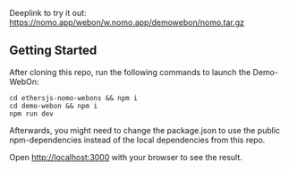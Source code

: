 Deeplink to try it out:
https://nomo.app/webon/w.nomo.app/demowebon/nomo.tar.gz

## Getting Started

After cloning this repo, run the following commands to launch the Demo-WebOn:

`cd ethersjs-nomo-webons && npm i`  
`cd demo-webon && npm i`  
`npm run dev`

Afterwards, you might need to change the package.json to use the public npm-dependencies instead of the local dependencies from this repo.

Open [http://localhost:3000](http://localhost:3000) with your browser to see the result.
